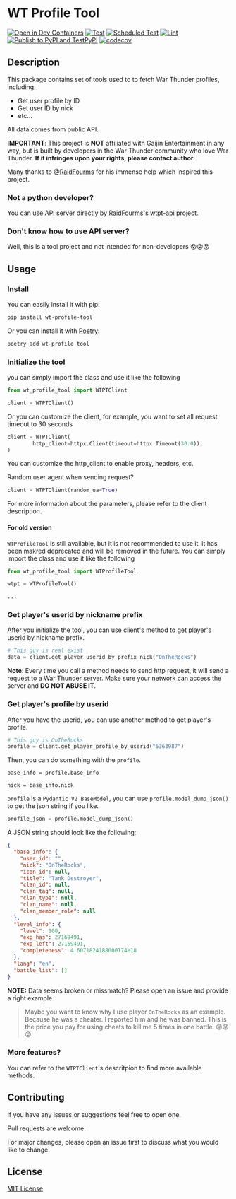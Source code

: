 # WT Profile Tool

[![Open in Dev Containers](https://img.shields.io/static/v1?label=Dev%20Containers&message=Open&color=blue&logo=visualstudiocode)](https://vscode.dev/redirect?url=vscode://ms-vscode-remote.remote-containers/cloneInVolume?url=https://github.com/axiangcoding/wt-profile-tool)
[![Test](https://github.com/axiangcoding/wt-profile-tool/actions/workflows/test.yml/badge.svg)](https://github.com/axiangcoding/wt-profile-tool/actions/workflows/test.yml)
[![Scheduled Test](https://github.com/axiangcoding/wt-profile-tool/actions/workflows/scheduled_test.yml/badge.svg)](https://github.com/axiangcoding/wt-profile-tool/actions/workflows/scheduled_test.yml)
[![Lint](https://github.com/axiangcoding/wt-profile-tool/actions/workflows/lint.yml/badge.svg)](https://github.com/axiangcoding/wt-profile-tool/actions/workflows/lint.yml)
[![Publish to PyPI and TestPyPI](https://github.com/axiangcoding/wt-profile-tool/actions/workflows/release.yml/badge.svg)](https://github.com/axiangcoding/wt-profile-tool/actions/workflows/release.yml)
[![codecov](https://codecov.io/gh/axiangcoding/wt-profile-tool/graph/badge.svg?token=03RR71KMBF)](https://codecov.io/gh/axiangcoding/wt-profile-tool)

## Description

This package contains set of tools used to to fetch War Thunder profiles, including:

- Get user profile by ID
- Get user ID by nick
- etc...

All data comes from public API.

**IMPORTANT**: This project is **NOT** affiliated with Gaijin Entertainment in any way, but is built by developers in the War Thunder community who love War Thunder. **If it infringes upon your rights, please contact author**.

Many thanks to [@RaidFourms](https://github.com/RaidFourms) for his immense help which inspired this project.

### Not a python developer?

You can use API server directly by [RaidFourms's wtpt-api](https://github.com/RaidFourms/wtpt-api) project.

### Don't know how to use API server?

Well, this is a tool project and not intended for non-developers 😵😵😵

## Usage

### Install

You can easily install it with pip:

```bash
pip install wt-profile-tool
```

Or you can install it with [Poetry](https://python-poetry.org/):

```bash
poetry add wt-profile-tool
```

### Initialize the tool

you can simply import the class and use it like the following

```python
from wt_profile_tool import WTPTClient

client = WTPTClient()
```

Or you can customize the client, for example, you want to set all request timeout to 30 seconds

```python
client = WTPTClient(
        http_client=httpx.Client(timeout=httpx.Timeout(30.0)),
)
```

You can customize the http_client to enable proxy, headers, etc.

Random user agent when sending request?

```python
client = WTPTClient(random_ua=True)
```

For more information about the parameters, please refer to the client description.

#### For old version

`WTProfileTool` is still available, but it is not recommended to use it. it has been makred deprecated and will be removed in the future. You can simply import the class and use it like the following

```python
from wt_profile_tool import WTProfileTool

wtpt = WTProfileTool()

...
```

### Get player's userid by nickname prefix

After you initialize the tool, you can use client's method to get player's userid by nickname prefix.

```python
# This guy is real exist
data = client.get_player_userid_by_prefix_nick("OnTheRocks")
```

**Note**: Every time you call a method needs to send http request, it will send a request to a War Thunder server. Make sure your network can access the server and **DO NOT ABUSE IT**.

### Get player's profile by userid

After you have the userid, you can use another method to get player's profile.

```python
# This guy is OnTheRocks
profile = client.get_player_profile_by_userid("5363987")
```

Then, you can do something with the `profile`.

```
base_info = profile.base_info

nick = base_info.nick
```

`profile` is a `Pydantic V2 BaseModel`, you can use `profile.model_dump_json()` to get the json string if you like.

```python
profile_json = profile.model_dump_json()
```

A JSON string should look like the following:

```json
{
  "base_info": {
    "user_id": "",
    "nick": "OnTheRocks",
    "icon_id": null,
    "title": "Tank Destroyer",
    "clan_id": null,
    "clan_tag": null,
    "clan_type": null,
    "clan_name": null,
    "clan_member_role": null
  },
  "level_info": {
    "level": 100,
    "exp_has": 27169491,
    "exp_left": 27169491,
    "completeness": 4.6071824188000174e18
  },
  "lang": "en",
  "battle_list": []
}
```

**NOTE:** Data seems broken or missmatch? Please open an issue and provide a right example.

> Maybe you want to know why I use player `OnTheRocks` as an example. Because he was a cheater. I reported him and he was banned. This is the price you pay for using cheats to kill me 5 times in one battle. 😡😡😡

### More features?

You can refer to the `WTPTClient`'s descritpion to find more available methods.

## Contributing

If you have any issues or suggestions feel free to open one.

Pull requests are welcome.

For major changes, please open an issue first to discuss what you would like to change.

## License

[MIT License](./LICENSE)
